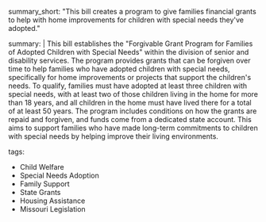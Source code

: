summary_short: "This bill creates a program to give families financial grants to help with home improvements for children with special needs they've adopted."

summary: |
  This bill establishes the "Forgivable Grant Program for Families of Adopted Children with Special Needs" within the division of senior and disability services. The program provides grants that can be forgiven over time to help families who have adopted children with special needs, specifically for home improvements or projects that support the children's needs. To qualify, families must have adopted at least three children with special needs, with at least two of those children living in the home for more than 18 years, and all children in the home must have lived there for a total of at least 50 years. The program includes conditions on how the grants are repaid and forgiven, and funds come from a dedicated state account. This aims to support families who have made long-term commitments to children with special needs by helping improve their living environments.

tags:
  - Child Welfare
  - Special Needs Adoption
  - Family Support
  - State Grants
  - Housing Assistance
  - Missouri Legislation
